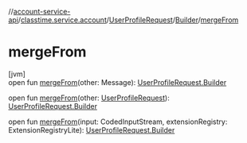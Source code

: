 //[account-service-api](../../../../index.md)/[classtime.service.account](../../index.md)/[UserProfileRequest](../index.md)/[Builder](index.md)/[mergeFrom](merge-from.md)

# mergeFrom

[jvm]\
open fun [mergeFrom](merge-from.md)(other: Message): [UserProfileRequest.Builder](index.md)

open fun [mergeFrom](merge-from.md)(other: [UserProfileRequest](../index.md)): [UserProfileRequest.Builder](index.md)

open fun [mergeFrom](merge-from.md)(input: CodedInputStream, extensionRegistry: ExtensionRegistryLite): [UserProfileRequest.Builder](index.md)
